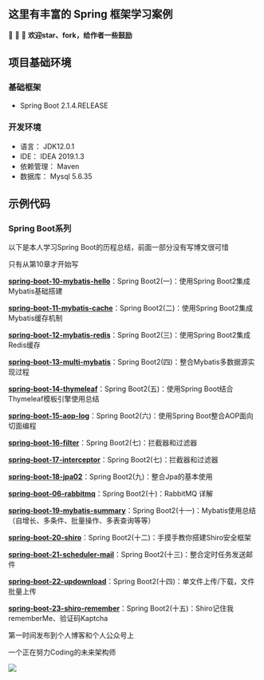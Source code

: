 ## 这里有丰富的 Spring 框架学习案例

🎉 🎉 🎉 **欢迎star、fork，给作者一些鼓励**

## 项目基础环境

### 基础框架

- Spring Boot 2.1.4.RELEASE

### 开发环境

- 语言： JDK12.0.1
- IDE： IDEA 2019.1.3
- 依赖管理： Maven
- 数据库： Mysql 5.6.35

## 示例代码

### Spring Boot系列

以下是本人学习Spring Boot的历程总结，前面一部分没有写博文很可惜

只有从第10章才开始写

[**spring-boot-10-mybatis-hello**](<https://github.com/niaobulashi/spring-boot-learning/tree/master/spring-boot-10-mybatis-hello>)：Spring Boot2(一)：使用Spring Boot2集成Mybatis基础搭建

[**spring-boot-11-mybatis-cache**](https://github.com/niaobulashi/spring-boot-learning/tree/master/spring-boot-11-mybatis-cache)：Spring Boot2(二)：使用Spring Boot2集成Mybatis缓存机制

[**spring-boot-12-mybatis-redis**](https://github.com/niaobulashi/spring-boot-learning/tree/master/spring-boot-12-mybatis-redis)：Spring Boot2(三)：使用Spring Boot2集成Redis缓存

[**spring-boot-13-multi-mybatis**](https://github.com/niaobulashi/spring-boot-learning/tree/master/spring-boot-13-multi-mybatis)：Spring Boot2(四)：整合Mybatis多数据源实现过程

[**spring-boot-14-thymeleaf**](https://github.com/niaobulashi/spring-boot-learning/tree/master/spring-boot-14-thymeleaf)：Spring Boot2(五)：使用Spring Boot结合Thymeleaf模板引擎使用总结

[**spring-boot-15-aop-log**](https://github.com/niaobulashi/spring-boot-learning/tree/master/spring-boot-15-aop-log)：Spring Boot2(六)：使用Spring Boot整合AOP面向切面编程

[**spring-boot-16-filter**](https://github.com/niaobulashi/spring-boot-learning/tree/master/spring-boot-16-filter)：Spring Boot2(七)：拦截器和过滤器

[**spring-boot-17-interceptor**](https://github.com/niaobulashi/spring-boot-learning/tree/master/spring-boot-17-interceptor)：Spring Boot2(七)：拦截器和过滤器

[**spring-boot-18-jpa02**](https://github.com/niaobulashi/spring-boot-learning/tree/master/spring-boot-18-jpa02)：Spring Boot2(九)：整合Jpa的基本使用

[**spring-boot-06-rabbitmq**](https://github.com/niaobulashi/spring-boot-learning/tree/master/spring-boot-06-rabbitmq)：Spring Boot2(十)：RabbitMQ 详解

[**spring-boot-19-mybatis-summary**](https://github.com/niaobulashi/spring-boot-learning/tree/master/spring-boot-19-mybatis-summary)：Spring Boot2(十一)：Mybatis使用总结（自增长、多条件、批量操作、多表查询等等）

[**spring-boot-20-shiro**](https://github.com/niaobulashi/spring-boot-learning/tree/master/spring-boot-20-shiro)：Spring Boot2(十二)：手摸手教你搭建Shiro安全框架

[**spring-boot-21-scheduler-mail**](https://github.com/niaobulashi/spring-boot-learning/tree/master/spring-boot-21-scheduler-mail)：Spring Boot2(十三)：整合定时任务发送邮件

[**spring-boot-22-updownload**](https://github.com/niaobulashi/spring-boot-learning/tree/master/spring-boot-22-updownload)：Spring Boot2(十四)：单文件上传/下载，文件批量上传

[**spring-boot-23-shiro-remember**](https://github.com/niaobulashi/spring-boot-learning/tree/master/spring-boot-23-shiro-remember)：Spring Boot2(十五)：Shiro记住我rememberMe、验证码Kaptcha

第一时间发布到个人博客和个人公众号上

一个正在努力Coding的未来架构师

![](https://niaobulashi.com/usr/uploads/2019/07/2427016822.png)
